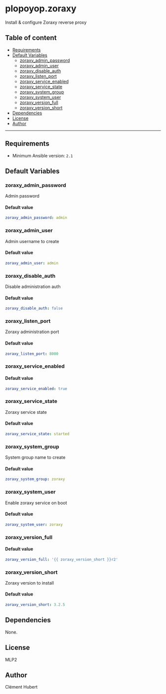 # plopoyop.zoraxy

Install &amp; configure Zoraxy reverse proxy

## Table of content

- [Requirements](#requirements)
- [Default Variables](#default-variables)
  - [zoraxy_admin_password](#zoraxy_admin_password)
  - [zoraxy_admin_user](#zoraxy_admin_user)
  - [zoraxy_disable_auth](#zoraxy_disable_auth)
  - [zoraxy_listen_port](#zoraxy_listen_port)
  - [zoraxy_service_enabled](#zoraxy_service_enabled)
  - [zoraxy_service_state](#zoraxy_service_state)
  - [zoraxy_system_group](#zoraxy_system_group)
  - [zoraxy_system_user](#zoraxy_system_user)
  - [zoraxy_version_full](#zoraxy_version_full)
  - [zoraxy_version_short](#zoraxy_version_short)
- [Dependencies](#dependencies)
- [License](#license)
- [Author](#author)

---

## Requirements

- Minimum Ansible version: `2.1`


## Default Variables

### zoraxy_admin_password

Admin password

#### Default value

```YAML
zoraxy_admin_password: admin
```

### zoraxy_admin_user

Admin username to create

#### Default value

```YAML
zoraxy_admin_user: admin
```

### zoraxy_disable_auth

Disable administration auth

#### Default value

```YAML
zoraxy_disable_auth: false
```

### zoraxy_listen_port

Zoraxy administration port

#### Default value

```YAML
zoraxy_listen_port: 8000
```

### zoraxy_service_enabled

#### Default value

```YAML
zoraxy_service_enabled: true
```

### zoraxy_service_state

Zoraxy service state

#### Default value

```YAML
zoraxy_service_state: started
```

### zoraxy_system_group

System group name to create

#### Default value

```YAML
zoraxy_system_group: zoraxy
```

### zoraxy_system_user

Enable zoraxy service on boot

#### Default value

```YAML
zoraxy_system_user: zoraxy
```

### zoraxy_version_full

#### Default value

```YAML
zoraxy_version_full: '{{ zoraxy_version_short }}r2'
```

### zoraxy_version_short

Zoraxy version to install

#### Default value

```YAML
zoraxy_version_short: 3.2.5
```



## Dependencies

None.

## License

MLP2

## Author

Clément Hubert
